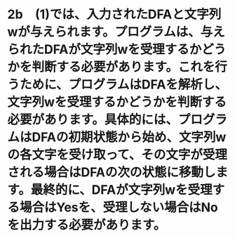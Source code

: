 # 2b　(1)では、入力されたDFAと文字列wが与えられます。プログラムは、与えられたDFAが文字列wを受理するかどうかを判断する必要があります。これを行うために、プログラムはDFAを解析し、文字列wを受理するかどうかを判断する必要があります。具体的には、プログラムはDFAの初期状態から始め、文字列wの各文字を受け取って、その文字が受理される場合はDFAの次の状態に移動します。最終的に、DFAが文字列wを受理する場合はYesを、受理しない場合はNoを出力する必要があります。

